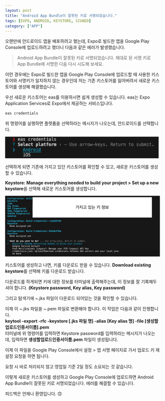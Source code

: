 ```yaml
---
layout: post
title: "Android App Bundle이 잘못된 키로 서명되었습니다."
tags: [EXPO, ANDROID, KEYSTORE, SIGNED]
category: ["APP"]
---
```


오랜만에 안드로이드 앱을 배포하려고 했는데, Expo로 빌드한 앱을 Google Play Console에 업로드하려고 했더니 다음과 같은 에러가 발생했습니다.

> Android App Bundle이 잘못된 키로 서명되었습니다. 제대로 된 서명 키로 App Bundle에 서명한 다음 다시 시도해 보세요.

이런 경우에는 Expo로 빌드한 앱을 Google Play Console에 업로드할 때 사용한 키스토어와 서명키가 일치하지 않는 경우인데 저는 기존 키스토어를 잃어버려서 새로운 키스토어를 생성해 해결했습니다.

우선 새로운 키스토어는 eas를 이용하시면 쉽게 생성할 수 있습니다. eas는 Expo Application Services로 Expo에서 제공하는 서비스입니다.

```bash
eas credentials
```

위 명령어를 실행하면 플렛폼을 선택하라는 메시지가 나오는데, 안드로이드를 선택합니다.

<img src="../../assets/img/keystore/credentials.png" alt="eas credentials" style="width: 500px" />

선택하게 되면 기존에 가지고 있던 키스토어를 확인할 수 있고, 새로운 키스토어를 생성할 수 있습니다.

**Keystore: Manage everything needed to build your project > Set up a new keystore**을 선택해 새로운 키스토어를 생성합니다.

<img src="../../assets/img/keystore/keyinfo.png" alt="eas keystore" />

키스토어를 생성하고 나면, 키를 다운로드 받을 수 있습니다.
**Download existing keystore**를 선택해 키를 다운로드 받습니다.

다운로드를 하게되면 키에 대한 정보를 터미널에 출력해주는데, 이 정보를 잘 기록해두셔야 합니다. **(Keystore password, Key alias, Key password)**

그리고 탐색기에 ~.jks 파일이 다운로드 되어있는 것을 확인할 수 있습니다.

이제 이 ~.jks 파일을 ~.pem 파일로 변환해야 합니다. 이 작업은 다음과 같이 진행합니다.
<br />
**keytool -export -rfc -keystore [.jks 파일 명] -alias [Key alias 명] -file [생성할업로드인증서이름].pem**
<br />
터미널에 위 명령어를 입력하면 Keystore password를 입력하라는 메시지가 나오는데, 입력하면 **생성할업로드인증서이름.pem** 파일이 생성됩니다.

이제 이 파일을 Google Play Console에서 설정 > 앱 서명 페이지로 가서 업로드 키 재설정 요청을 하면 됩니다.

요청 시 바로 처리되지 않고 영업일 기준 2일 정도 소요되는 것 같습니다.

이렇게 새로운 키스토어를 생성하고 Google Play Console에 업로드하면 Android App Bundle이 잘못된 키로 서명되었습니다. 에러를 해결할 수 있습니다.

피드백은 언제나 환영입니다. 😊
